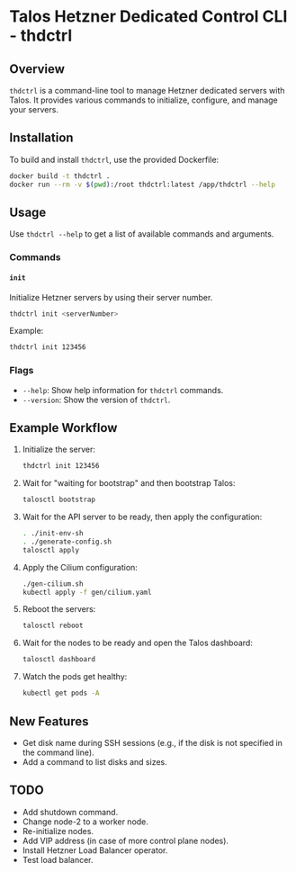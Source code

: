 # Talos Hetzner Dedicated Control CLI - thdctrl

## Overview

`thdctrl` is a command-line tool to manage Hetzner dedicated servers with Talos. It provides various commands to initialize, configure, and manage your servers.

## Installation

To build and install `thdctrl`, use the provided Dockerfile:

```sh
docker build -t thdctrl .
docker run --rm -v $(pwd):/root thdctrl:latest /app/thdctrl --help
```

## Usage

Use `thdctrl --help` to get a list of available commands and arguments.

### Commands

#### `init`

Initialize Hetzner servers by using their server number.

```sh
thdctrl init <serverNumber>
```

Example:

```sh
thdctrl init 123456
```


### Flags

- `--help`: Show help information for `thdctrl` commands.
- `--version`: Show the version of `thdctrl`.

## Example Workflow

1. Initialize the server:

    ```sh
    thdctrl init 123456
    ```

2. Wait for "waiting for bootstrap" and then bootstrap Talos:

    ```sh
    talosctl bootstrap
    ```

3. Wait for the API server to be ready, then apply the configuration:

    ```sh
    . ./init-env-sh
    . ./generate-config.sh
    talosctl apply
    ```

4. Apply the Cilium configuration:

    ```sh
    ./gen-cilium.sh
    kubectl apply -f gen/cilium.yaml
    ```

5. Reboot the servers:

    ```sh
    talosctl reboot
    ```

6. Wait for the nodes to be ready and open the Talos dashboard:

    ```sh
    talosctl dashboard
    ```

7. Watch the pods get healthy:

    ```sh
    kubectl get pods -A
    ```

## New Features

- Get disk name during SSH sessions (e.g., if the disk is not specified in the command line).
- Add a command to list disks and sizes.

## TODO

- Add shutdown command.
- Change node-2 to a worker node.
- Re-initialize nodes.
- Add VIP address (in case of more control plane nodes).
- Install Hetzner Load Balancer operator.
- Test load balancer.
